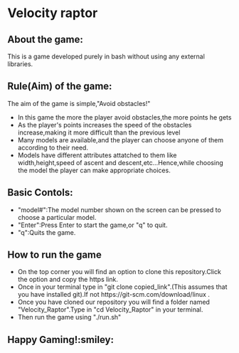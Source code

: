 # Velocity raptor
## About the game:
<span>This is a game developed purely in bash without using any external libraries.</span>
## Rule(Aim) of the game:
<span>The aim of the game is simple,"Avoid obstacles!"</span>
<ul>
<li>In this game the more the player avoid obstacles,the more points he gets</li>
<li>As the player's points increases the speed of the obstacles increase,making it more difficult than the previous level</li>
<li>Many models are available,and the player can choose anyone of them according to their need.</li>
<li>Models have different attributes attatched to them like width,height,speed of ascent and descent,etc...Hence,while choosing the model the player  can make appropriate choices.</li>
</ul>
<h2>Basic Contols:</h2>
<ul>
<li>"model#":The model number shown on the screen can be pressed to choose a particular model.</li>
<li>"Enter":Press Enter to start the game,or "q" to quit.</li>
<li>"q":Quits the game.</li>
</ul>
</ul>
<h2>How to run the game</h2>
<ul>
<li>On the top corner you will find an option to clone this repository.Click the option and copy the https link.</li><li>Once in your terminal type in "git clone copied_link".(This assumes that you have installed git).If not https://git-scm.com/download/linux .</li>
<li>Once you have cloned our repository you will find a folder named "Velocity_Raptor".Type in "cd Velocity_Raptor" in your terminal.</li><li>Then run the game using "./run.sh"</li>
</ul>
<h2>Happy Gaming!:smiley:</h2>